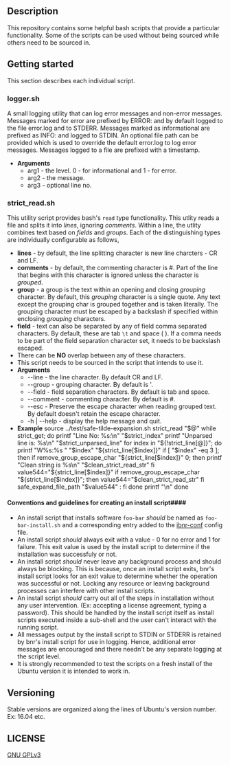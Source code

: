 ## Description ##
  This repository contains some helpful bash scripts that provide a particular functionality. Some of the scripts can be used without being sourced while others need to be sourced in.
  
## Getting started ##
  This section describes each individual script.
  
### logger.sh  ###
  A small logging utility that can log error messages and non-error messages. Messages marked for error are prefixed by ERROR: and by default logged to the file error.log and to STDERR. Messages marked as informational are prefixed as INFO: and logged to STDIN. An optional file path can be provided which is used to override the default error.log to log error messages. Messages logged to a file are prefixed with a timestamp.
  * **Arguments**
	  * arg1 - the level. 0 - for informational and 1 - for error.
	  * arg2 - the message.
	  * arg3 - optional line no.
	  
### strict_read.sh ###
  This utility script provides bash's `read` type functionality. This utlity reads a file and splits it into *lines*, ignoring *comments*. Within a line, the utlity combines text based on *fields* and *groups*. Each of the distinguishing types are individually configurable as follows,
  * **lines** - by default, the line splitting character is new line charcters - CR and LF.
  * **comments** - by default, the commenting character is #. Part of the line that begins with this character is ignored unless the character is *grouped*.
  * **group** - a group is the text within an opening and closing *grouping* character. By default, this *grouping* character is a single quote. Any text except the grouping char is grouped together and is taken literally. The grouping character must be escaped by a backslash if specified within enclosing *grouping* characters.
  * **field** - text can also be separated by any of field comma separated characters. By default, these are tab `\t` and space ( ). If a comma needs to be part of the field separation character set, it needs to be backslash escaped.
  * There can be **NO** overlap between any of these characters.
  * This script needs to be sourced in the script that intends to use it.
  * **Arguments**
	  * --line - the line character. By default CR and LF.
	  * --group - grouping character. By default is '.
	  * --field - field separation characters. By default is tab and space.
	  * --comment - commenting character. By default is #.
	  * --esc - Preserve the escape character when reading grouped text. By default doesn't retain the escape character.
	  * -h | --help - display the help message and quit.
  * **Example**
	    source ../test/safe-tilde-expansion.sh
	strict_read "$@"
	while strict_get; do
		printf "Line No: %s:\n" "$strict_index"
		printf "Unparsed line is: %s\n" "$strict_unparsed_line"
		for index in "${!strict_line[@]}"; do
			printf "W%s:%s " "$index" "${strict_line[$index]}"
			if [ "$index" -eq 3 ]; then
				if remove_group_escape_char "${strict_line[$index]}" 0; then
					printf "Clean string is %s\n" "$clean_strict_read_str"
				fi
				value544="${strict_line[$index]}"
				if remove_group_escape_char "${strict_line[$index]}"; then
					value544="$clean_strict_read_str"
				fi
				safe_expand_file_path "$value544"
				:
			fi
		done
		printf "\n"
	done    
  
#### Conventions and guidelines for creating an install script####
  * An install script that installs software `foo-bar` *should* be named as `foo-bar-install.sh` and a corresponding entry added to the [ibnr-conf](https://github.com/wrvenkat/ibnr-conf) config file.
  * An install script *should* always exit with a value - 0 for no error and 1 for failure. This exit value is used by the install script to determine if the installation was successfuly or not.
  * An install script *should* never leave any background process and should always be blocking. This is because, once an install script exits, bnr's install script looks for an exit value to determine whether the operation was successful or not. Locking any resource or leaving background processes can interfere with other install scripts.
  * An install script *should* carry out all of the steps in installation without any user intervention. (Ex: accepting a license agreement, typing a password). This should be handled by the install script itself as install scripts executed inside a sub-shell and the user can't interact with the running script.
  * All messages output by the install script to STDIN or STDERR is retained by bnr's install script for use in logging. Hence, additional error messages are encouraged and there needn't be any separate logging at the script level.
  * It is strongly recommended to test the scripts on a fresh install of the Ubuntu version it is intended to work in.
  
## Versioning ##
  Stable versions are organized along the lines of Ubuntu's version number. Ex: 16.04 etc.
  
## LICENSE ##

[GNU GPLv3](https://www.gnu.org/licenses/gpl-3.0.en.html)
